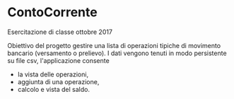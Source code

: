 # ContoCorrente
Esercitazione di classe ottobre 2017

Obiettivo del progetto gestire una lista di operazioni tipiche di movimento bancario (versamento o prelievo). 
I dati vengono tenuti in modo persistente su file csv, l'applicazione consente
- la vista delle operazioni, 
- aggiunta di una operazione,
- calcolo e vista del saldo.
